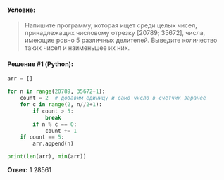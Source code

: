 #### Условие:

> Напишите программу, которая ищет среди целых чисел, принадлежащих числовому отрезку [20789; 35672], числа, имеющие ровно 5 различных делителей. Выведите количество таких чисел и наименьшее их них.

#### Решение #1 (Python):
```python
arr = []

for n in range(20789, 35672+1):
    count = 2  # добавим единицу и само число в счётчик заранее
    for c in range(2, n//2+1):
        if count > 5:
            break
        if n % c == 0:
            count += 1
    if count == 5:
        arr.append(n)

print(len(arr), min(arr))
```

**Ответ:** 1 28561
